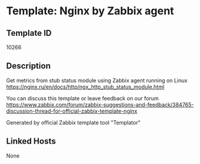 # Template: Nginx by Zabbix agent

## Template ID
10266

## Description
Get metrics from stub status module using Zabbix agent running on Linux
https://nginx.ru/en/docs/http/ngx_http_stub_status_module.html

You can discuss this template or leave feedback on our forum https://www.zabbix.com/forum/zabbix-suggestions-and-feedback/384765-discussion-thread-for-official-zabbix-template-nginx

Generated by official Zabbix template tool "Templator"

## Linked Hosts
None

